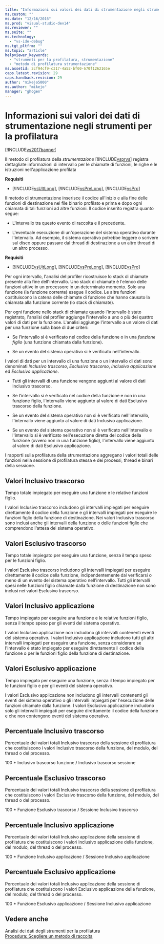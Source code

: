 ```yaml
---
title: "Informazioni sui valori dei dati di strumentazione negli strumenti per la profilatura | Microsoft Docs"
ms.custom: ""
ms.date: "12/16/2016"
ms.prod: "visual-studio-dev14"
ms.reviewer: ""
ms.suite: ""
ms.technology: 
  - "vs-ide-debug"
ms.tgt_pltfrm: ""
ms.topic: "article"
helpviewer_keywords: 
  - "strumenti per la profilatura, strumentazione"
  - "metodo di profilatura strumentazione"
ms.assetid: 2cf94cf9-c317-4a52-bf00-670f1262165e
caps.latest.revision: 29
caps.handback.revision: 29
author: "mikejo5000"
ms.author: "mikejo"
manager: "ghogen"
---
```

# Informazioni sui valori dei dati di strumentazione negli strumenti per la profilatura
[!INCLUDE[vs2017banner](../code-quality/includes/vs2017banner.md)]

Il metodo di profilatura della *strumentazione* [!INCLUDE[vsprvs](../code-quality/includes/vsprvs_md.md)] registra dettagliate informazioni di intervallo per le chiamate di funzioni, le righe e le istruzioni nell'applicazione profilata  
  
 **Requisiti**  
  
-   [!INCLUDE[vsUltLong](../code-quality/includes/vsultlong_md.md)], [!INCLUDE[vsPreLong](../code-quality/includes/vsprelong_md.md)], [!INCLUDE[vsPro](../code-quality/includes/vspro_md.md)]  
  
 Il metodo di strumentazione inserisce il codice all'inizio e alla fine delle funzioni di destinazione nel file binario profilato e prima e dopo ogni chiamata di tali funzioni ad altre funzioni.  Il codice inserito registra quanto segue:  
  
-   L'intervallo tra questo evento di raccolta e il precedente.  
  
-   L'eventuale esecuzione di un'operazione del sistema operativo durante l'intervallo.  Ad esempio, il sistema operativo potrebbe leggere o scrivere sul disco oppure passare dal thread di destinazione a un altro thread di un altro processo.  
  
 **Requisiti**  
  
-   [!INCLUDE[vsUltLong](../code-quality/includes/vsultlong_md.md)], [!INCLUDE[vsPreLong](../code-quality/includes/vsprelong_md.md)], [!INCLUDE[vsPro](../code-quality/includes/vspro_md.md)]  
  
 Per ogni intervallo, l'analisi del profiler ricostruisce lo stack di chiamate presente alla fine dell'intervallo.  Uno stack di chiamate è l'elenco delle funzioni attive in un processore in un determinato momento.  Solo una funzione \(la funzione corrente\) esegue il codice. Le altre funzioni costituiscono la catena delle chiamate di funzione che hanno causato la chiamata alla funzione corrente \(lo stack di chiamate\).  
  
 Per ogni funzione nello stack di chiamate quando l'intervallo è stato registrato, l'analisi del profiler aggiunge l'intervallo a uno o più dei quattro valori di dati per la funzione.  L'analisi aggiunge l'intervallo a un valore di dati per una funzione sulla base di due criteri:  
  
-   Se l'intervallo si è verificato nel codice della funzione o in una *funzione figlio* \(una funzione chiamata dalla funzione\).  
  
-   Se un evento del sistema operativo si è verificato nell'intervallo.  
  
 I valori di dati per un intervallo di una funzione o un intervallo di dati sono denominati *Inclusivo trascorso*, *Esclusivo trascorso*, *Inclusivo applicazione* ed *Esclusivo applicazione*.  
  
-   Tutti gli intervalli di una funzione vengono aggiunti al valore di dati Inclusivo trascorso.  
  
-   Se l'intervallo si è verificato nel codice della funzione e non in una funzione figlio, l'intervallo viene aggiunto al valore di dati Esclusivo trascorso della funzione.  
  
-   Se un evento del sistema operativo non si è verificato nell'intervallo, l'intervallo viene aggiunto al valore di dati Inclusivo applicazione.  
  
-   Se un evento del sistema operativo non si è verificato nell'intervallo e l'intervallo si è verificato nell'esecuzione diretta del codice della funzione \(ovvero non in una funzione figlio\), l'intervallo viene aggiunto al valore di dati Esclusivo applicazione.  
  
 I rapporti sulla profilatura della strumentazione aggregano i valori totali delle funzioni nella sessione di profilatura stessa e dei processi, thread e binari della sessione.  
  
## Valori Inclusivo trascorso  
 Tempo totale impiegato per eseguire una funzione e le relative funzioni figlio.  
  
 I valori Inclusivo trascorso includono gli intervalli impiegati per eseguire direttamente il codice della funzione e gli intervalli impiegati per eseguire le funzioni figlio della funzione di destinazione.  Nei valori Inclusivo trascorso sono inclusi anche gli intervalli della funzione o delle funzioni figlio che comprendono l'attesa del sistema operativo.  
  
## Valori Esclusivo trascorso  
 Tempo totale impiegato per eseguire una funzione, senza il tempo speso per le funzioni figlio.  
  
 I valori Esclusivo trascorso includono gli intervalli impiegati per eseguire direttamente il codice della funzione, indipendentemente dal verificarsi o meno di un evento del sistema operativo nell'intervallo.  Tutti gli intervalli spesi nelle funzioni figlio chiamate dalla funzione di destinazione non sono inclusi nei valori Esclusivo trascorso.  
  
## Valori Inclusivo applicazione  
 Tempo impiegato per eseguire una funzione e le relative funzioni figlio, senza il tempo speso per gli eventi del sistema operativo.  
  
 I valori Inclusivo applicazione non includono gli intervalli contenenti eventi del sistema operativo.  I valori Inclusivo applicazione includono tutti gli altri intervalli impiegati per eseguire una funzione, senza considerare se l'intervallo è stato impiegato per eseguire direttamente il codice della funzione o per le funzioni figlio della funzione di destinazione.  
  
## Valori Esclusivo applicazione  
 Tempo impiegato per eseguire una funzione, senza il tempo impiegato per le funzioni figlio e per gli eventi del sistema operativo.  
  
 I valori Esclusivo applicazione non includono gli intervalli contenenti gli eventi del sistema operativo o gli intervalli impiegati per l'esecuzione delle funzioni chiamate dalla funzione.  I valori Esclusivo applicazione includono solo gli intervalli impiegati per eseguire direttamente il codice della funzione e che non contengono eventi del sistema operativo.  
  
## Percentuale Inclusivo trascorso  
 Percentuale dei valori totali Inclusivo trascorso della sessione di profilatura che costituiscono i valori Inclusivo trascorso della funzione, del modulo, del thread o del processo.  
  
 100 \* Inclusivo trascorso funzione \/ Inclusivo trascorso sessione  
  
## Percentuale Esclusivo trascorso  
 Percentuale dei valori totali Inclusivo trascorso della sessione di profilatura che costituiscono i valori Esclusivo trascorso della funzione, del modulo, del thread o del processo.  
  
 100 \* Funzione Esclusivo trascorso \/ Sessione Inclusivo trascorso  
  
## Percentuale Inclusivo applicazione  
 Percentuale dei valori totali Inclusivo applicazione della sessione di profilatura che costituiscono i valori Inclusivo applicazione della funzione, del modulo, del thread o del processo.  
  
 100 \* Funzione Inclusivo applicazione \/ Sessione Inclusivo applicazione  
  
## Percentuale Esclusivo applicazione  
 Percentuale dei valori totali Inclusivo applicazione della sessione di profilatura che costituiscono i valori Esclusivo applicazione della funzione, del modulo, del thread o del processo.  
  
 100 \* Funzione Esclusivo applicazione \/ Sessione Inclusivo applicazione  
  
## Vedere anche  
 [Analisi dei dati degli strumenti per la profilatura](../profiling/analyzing-performance-tools-data.md)   
 [Procedura: Scegliere un metodo di raccolta](../profiling/how-to-choose-collection-methods.md)
